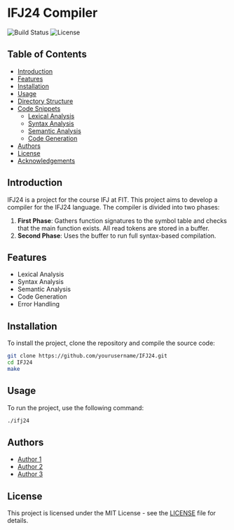 # IFJ24 Compiler

![Build Status](https://img.shields.io/badge/build-passing-brightgreen)
![License](https://img.shields.io/badge/license-MIT-blue)

## Table of Contents
- [Introduction](#introduction)
- [Features](#features)
- [Installation](#installation)
- [Usage](#usage)
- [Directory Structure](#directory-structure)
- [Code Snippets](#code-snippets)
  - [Lexical Analysis](#lexical-analysis)
  - [Syntax Analysis](#syntax-analysis)
  - [Semantic Analysis](#semantic-analysis)
  - [Code Generation](#code-generation)
- [Authors](#authors)
- [License](#license)
- [Acknowledgements](#acknowledgements)

## Introduction

IFJ24 is a project for the course IFJ at FIT. This project aims to develop a compiler for the IFJ24 language. The compiler is divided into two phases:
1. **First Phase**: Gathers function signatures to the symbol table and checks that the main function exists. All read tokens are stored in a buffer.
2. **Second Phase**: Uses the buffer to run full syntax-based compilation.

## Features

- Lexical Analysis
- Syntax Analysis
- Semantic Analysis
- Code Generation
- Error Handling

## Installation

To install the project, clone the repository and compile the source code:
```sh
git clone https://github.com/yourusername/IFJ24.git
cd IFJ24
make
```

## Usage
To run the project, use the following command:
```sh
./ifj24
```

## Authors
- [Author 1](https://github.com/author1)
- [Author 2](https://github.com/author2)
- [Author 3](https://github.com/author3)

## License
This project is licensed under the MIT License - see the [LICENSE](LICENSE) file for details.